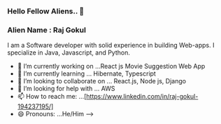 ### Hello Fellow Aliens.. 👋
###  Alien Name : Raj Gokul  
 
 I am a Software developer with solid experience in building Web-apps. I specialize in Java, Javascript, and Python.

- 🔭 I’m currently working on ...React js Movie Suggestion Web App
- 🌱 I’m currently learning ... Hibernate, Typescript 
- 👯 I’m looking to collaborate on ... React.js, Node js, Django
- 🤔 I’m looking for help with ... AWS
- 📫 How to reach me: ...[https://www.linkedin.com/in/raj-gokul-194237195/]
- 😄 Pronouns: ...He/Him
-->
